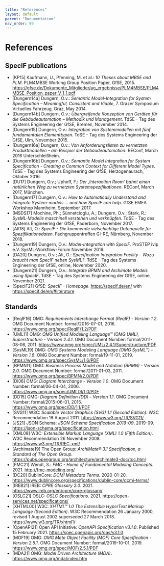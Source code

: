 ```yaml
---
title: "References"
layout: default
parent: "Documentation"
nav_order: 99
---
```


# References

## SpecIF publications

* [KP15] Kaufmann, U., Pfenning, M. et al.: *10 Theses about MBSE and PLM*. PLM4MBSE Working Group Position Paper, GfSE, 2015. https://gfse.de/Dokumente_Mitglieder/ag_ergebnisse/PLM4MBSE/PLM4MBSE_Position_paper_V_1_1.pdf
* [Dungern14a] Dungern, O.v.: *Semantic Model-Integration for System Specification – Meaningful, Consistent and Viable*, 7. Grazer Symposium Virtuelles Fahrzeug, Graz, May 2014.
* [Dungern14b]	Dungern, O.v.: *Übergreifende Konzeption von Geräten für die Gebäudeautomation – Methodik und Management*. TdSE - Tag des Systems Engineering der GfSE, Bremen, November 2014.
* [Dungern15]	Dungern, O.v.: *Integration von Systemmodellen mit fünf fundamentalen Elementtypen*. TdSE - Tag des Systems Engineering der GfSE, Ulm, November 2015.
* [Dungern16a] 	Dungern, O.v.: *Von Anforderungslisten zu vernetzten Produktmodellen – am Beispiel der Gebäudeautomation*. REConf, March 2016 Unterschleißheim.
* [Dungern16b] 	Dungern, O.v.: *Semantic Model Integration for System Specification - Creating a Common Context for Different Model Types*. TdSE - Tag des Systems Engineering der GfSE, Herzogenaurach, Oktober 2016.
* [DU17] Dungern, O.v.; Uphoff, F.: *Der ‚Interaction Room‘ bahnt einen natürlichen Weg zu vernetzten Systemspezifikationen*. REConf, March 2017, München.
* [Dungern17] 	Dungern, O.v.: *How to Automatically Understand and Integrate System-models … and how SpecIF can help*. GfSE EMEA Workshop Mannheim, September 2017.
* [MSDS17] Mochine, Ph.; Sünnetcioglu, A.; Dungern, O.v.; Stark, R.: *SysML-Modelle maschinell verstehen und verknüpfen*. TdSE - Tag des Systems Engineering der GfSE, Paderborn, November 2017.
* [Alt18] Alt, O.: *SpecIF - Die kommende vielschichtige Datenquelle für Spezifikationsdaten*. Fachgruppentreffen GI-RE, Nürnberg, November 2018.
* [Dungern19] 	Dungern, O.v.: *Model-Integration with SpecIF*. ProSTEP ivip e.V. SysML-Workflow-Forum November 2019.
* [DA20] Dungern, O.v.; Alt, O.: *Specification Integration Facility - Wozu braucht man SpecIF neben SysML?*. TdSE - Tag des Systems Engineering der GfSE, online, November 2020.
* [Dungern21]  Dungern, O.v.: *Integrate BPMN and Archimate Models using SpecIF*. TdSE - Tag des Systems Engineering der GfSE, online, November 2021.
* [SpecIF21] GfSE: *SpecIF - Homepage*. https://specif.de/en/ with https://specif.de/en/#literature

## Standards

* [ReqIF16] OMG: *Requirements Interchange Format (ReqIF) - Version 1.2*. OMG Document Number: formal/2016-07-01, 2016. https://www.omg.org/spec/ReqIF/1.2/PDF
* [UML11] OMG: *OMG Unified Modeling Language™ (OMG UML), Superstructure - Version 2.4.1*. OMG Document Number: formal/2011-08-06, 2011. https://www.omg.org/spec/UML/2.4.1/Superstructure/PDF
* [SysML19] OMG: *OMG Systems Modeling Language (OMG SysML™) - Version 1.6*. OMG Document Number: formal/19-11-01, 2019. https://www.omg.org/spec/SysML/1.6/PDF
* [BPMN11] OMG: *Business Process Model and Notation (BPMN) - Version 2.0*. OMG Document Number: formal/2011-01-03, 2011. https://www.omg.org/spec/BPMN/2.0/PDF
* [DI06] OMG: *Diagram Interchange - Version 1.0*.  OMG Document Number: formal/06-04-04, 2006. https://www.omg.org/spec/UMLDI/1.0/PDF
* [DD15] OMG: *Diagram Definition (DD) - Version 1.1*. OMG Document Number: formal/2015-06-01, 2015. https://www.omg.org/spec/DD/1.1/PDF
* [SVG11] W3C: *Scalable Vector Graphics (SVG) 1.1 (Second Edition)*. W3C Recommendation 16 August 2011. https://www.w3.org/TR/SVG11/
* [JS21] JSON Schema: *JSON Schema Specification 2019-09*. 2019-09.  https://json-schema.org/specification.html
* [XML08] W3C: *Extensible Markup Language (XML) 1.0 (Fifth Edition)*. W3C Recommendation 26 November 2008. https://www.w3.org/TR/REC-xml/
* [Archimate19] The Open Group: *ArchiMate® 3.1 Specification, a Standard of The Open Group*.  https://pubs.opengroup.org/architecture/archimate3-doc/toc.html
* [FMC21] Wendt, S.: *FMC - Home of Fundamental Modeling Concepts*. 2021. http://fmc-modeling.org/
* [DC20] DublinCore: *DCMI Metadata Terms*. 2020-01-20. https://www.dublincore.org/specifications/dublin-core/dcmi-terms/
* [IREB21] IREB: *CPRE Glossary 2.0*. 2021. https://www.ireb.org/en/cpre/cpre-glossary/
* [OSLC21] OSLC: *OSLC Specifications*. 2021. https://open-services.net/specifications/
* [XHTML00] W3C: *XHTML™ 1.0 The Extensible HyperText Markup Language (Second Edition)*. W3C Recommendation 26 January 2000, revised 1 August 2002 superseded 27 March 2018. https://www.w3.org/TR/xhtml1/
* [OpenAPI21] Open API Initiative: *OpenAPI Specification v3.1.0*. Published 15 February 2021. https://spec.openapis.org/oas/v3.1.0
* [MOF19] OMG: *OMG Meta Object Facility (MOF) Core Specification - Version 2.5.1*. OMG Document Number: formal/2019-10-01, 2019. https://www.omg.org/spec/MOF/2.5.1/PDF
* [MDA21] OMG: *Model Driven Architecture (MDA)*. https://www.omg.org/mda/index.htm

